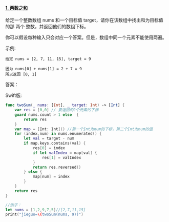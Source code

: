 #### [1. 两数之和](https://leetcode-cn.com/problems/two-sum/)

给定一个整数数组 nums 和一个目标值 target，请你在该数组中找出和为目标值的那 两个 整数，并返回他们的数组下标。

你可以假设每种输入只会对应一个答案。但是，数组中同一个元素不能使用两遍。

示例:

```
给定 nums = [2, 7, 11, 15], target = 9

因为 nums[0] + nums[1] = 2 + 7 = 9
所以返回 [0, 1]
```



答案：

Swift版:

```swift
func twoSum(_ nums: [Int], _ target: Int) -> [Int] {
    var res = [0,0] // 要返回的2个元素的下标
    guard nums.count > 1 else  {
        return res
    }
    var map = [Int: Int]() //第一个Int为num的下标，第二个Int为num的值
    for (index,num) in nums.enumerated() {
        let val = target - num
        if map.keys.contains(val) {
            res[0] = index
            if let valIndex = map[val] {
                res[1] = valIndex
            }
            return res.reversed()
        } else {
            map[num] = index
        }
    }
    return res
}

//例子：
let nums = [1,2,9,7,5]//[2,7,11,15]
print("jieguo=\(twoSum(nums, 9))")
```



